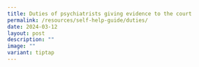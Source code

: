 ```yaml
---
title: Duties of psychiatrists giving evidence to the court
permalink: /resources/self-help-guide/duties/
date: 2024-03-12
layout: post
description: ""
image: ""
variant: tiptap
---
```

